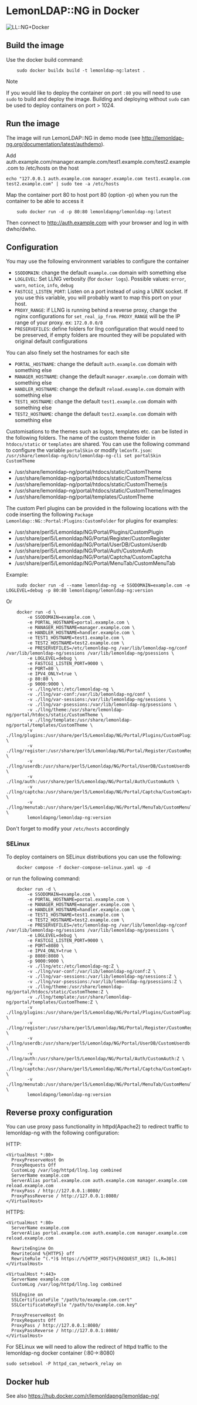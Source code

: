# LemonLDAP::NG in Docker

![LL::NG+Docker](http://lemonldap-ng.org/_media/documentation/lemonldap-ng-docker.png)

## Build the image

Use the docker build command:

```
    sudo docker buildx build -t lemonldap-ng:latest .
```

> [!NOTE]
> If you would like to deploy the container on port `:80` you will need to use `sudo` to build and deploy the image.
> Building and deploying without `sudo` can be used to deploy containers on port > 1024.

## Run the image

The image will run LemonLDAP::NG in demo mode (see http://lemonldap-ng.org/documentation/latest/authdemo).

Add auth.example.com/manager.example.com/test1.example.com/test2.example.com to /etc/hosts on the host

    echo "127.0.0.1 auth.example.com manager.example.com test1.example.com test2.example.com" | sudo tee -a /etc/hosts

Map the container port 80 to host port 80 (option -p) when you run the container to be able to access it
```
    sudo docker run -d -p 80:80 lemonldapng/lemonldap-ng:latest
```
Then connect to http://auth.example.com with your browser and log in with dwho/dwho.

## Configuration

You may use the following environment variables to configure the container

* `SSODOMAIN`: change the default `example.com` domain with something else
* `LOGLEVEL`: Set LLNG verbosity (for `docker logs`). Possible values: `error`, `warn`, `notice`, `info`, `debug`
* `FASTCGI_LISTEN_PORT`: Listen on a port instead of using a UNIX socket. If you use this variable, you will probably want to map this port on your host.
* `PROXY_RANGE`: if LLNG is running behind a reverse proxy, change the nginx configurations for `set_real_ip_from`. `PROXY_RANGE` will be the IP range of your proxy. ex: `172.0.0.0/8`
* `PRESERVEFILES`: define folders for llng configuration that would need to be preserved, if empty folders are mounted they will be populated with original default configurations

You can also finely set the hostnames for each site

* `PORTAL_HOSTNAME`: change the default `auth.example.com` domain with something else
* `MANAGER_HOSTNAME`: change the default `manager.example.com` domain with something else
* `HANDLER_HOSTNAME`: change the default `reload.example.com` domain with something else
* `TEST1_HOSTNAME`: change the default `test1.example.com` domain with something else
* `TEST2_HOSTNAME`: change the default `test2.example.com` domain with something else

Customisations to the themes such as logos, templates etc. can be listed in the following folders. The name of the custom theme folder in `htdocs/static` or `templates` are shared. You can use the following command to configure the variable `portalSkin` or modify `lmConfX.json`: `/usr/share/lemonldap-ng/bin/lemonldap-ng-cli set portalSkin CustomTheme`

* /usr/share/lemonldap-ng/portal/htdocs/static/CustomTheme
* /usr/share/lemonldap-ng/portal/htdocs/static/CustomTheme/css
* /usr/share/lemonldap-ng/portal/htdocs/static/CustomTheme/js
* /usr/share/lemonldap-ng/portal/htdocs/static/CustomTheme/images
* /usr/share/lemonldap-ng/portal/templates/CustomTheme

The custom Perl plugins can be provided in the following locations with the code inserting the following `Package Lemonldap::NG::Portal:Plugins:CustomFolder` for plugins for examples:

* /usr/share/perl5/Lemonldap/NG/Portal/Plugins/CustomPlugin
* /usr/share/perl5/Lemonldap/NG/Portal/Register/CustomRegister
* /usr/share/perl5/Lemonldap/NG/Portal/UserDB/CustomUserdb
* /usr/share/perl5/Lemonldap/NG/Portal/Auth/CustomAuth
* /usr/share/perl5/Lemonldap/NG/Portal/Captcha/CustomCaptcha
* /usr/share/perl5/Lemonldap/NG/Portal/MenuTab/CustomMenuTab

Example:

```
    sudo docker run -d --name lemonldap-ng -e SSODOMAIN=example.com -e LOGLEVEL=debug -p 80:80 lemonldapng/lemonldap-ng:version
```

Or

```
    docker run -d \
        -e SSODOMAIN=example.com \
        -e PORTAL_HOSTNAME=portal.example.com \
        -e MANAGER_HOSTNAME=manager.example.com \
        -e HANDLER_HOSTNAME=handler.example.com \
        -e TEST1_HOSTNAME=test1.example.com \
        -e TEST2_HOSTNAME=test2.example.com \
        -e PRESERVEFILES=/etc/lemonldap-ng /var/lib/lemonldap-ng/conf /var/lib/lemonldap-ng/sessions /var/lib/lemonldap-ng/psessions \
        -e LOGLEVEL=debug \
        -e FASTCGI_LISTEN_PORT=9000 \
        -e PORT=80 \
        -e IPV4_ONLY=true \
        -p 80:80 \
        -p 9000:9000 \
        -v ./llng/etc:/etc/lemonldap-ng \
        -v ./llng/var-conf:/var/lib/lemonldap-ng/conf \
        -v ./llng/var-sessions:/var/lib/lemonldap-ng/sessions \
        -v ./llng/var-psessions:/var/lib/lemonldap-ng/psessions \
        -v ./llng/theme:/usr/share/lemonldap-ng/portal/htdocs/static/CustomTheme \
        -v ./llng/template:/usr/share/lemonldap-ng/portal/templates/CustomTheme \
        -v ./llng/plugins:/usr/share/perl5/Lemonldap/NG/Portal/Plugins/CustomPlugin \
        -v ./llng/register:/usr/share/perl5/Lemonldap/NG/Portal/Register/CustomRegister \
        -v ./llng/userdb:/usr/share/perl5/Lemonldap/NG/Portal/UserDB/CustomUserdb \
        -v ./llng/auth:/usr/share/perl5/Lemonldap/NG/Portal/Auth/CustomAuth \
        -v ./llng/captcha:/usr/share/perl5/Lemonldap/NG/Portal/Captcha/CustomCaptcha \
        -v ./llng/menutab:/usr/share/perl5/Lemonldap/NG/Portal/MenuTab/CustomMenuTab \
        lemonldapng/lemonldap-ng:version
```

Don't forget to modify your `/etc/hosts` accordingly

### SELinux

To deploy containers on SELinux distributions you can use the following:

```
    docker compose -f docker-compose-selinux.yaml up -d
```

or run the following command:

```
    docker run -d \
        -e SSODOMAIN=example.com \
        -e PORTAL_HOSTNAME=portal.example.com \
        -e MANAGER_HOSTNAME=manager.example.com \
        -e HANDLER_HOSTNAME=handler.example.com \
        -e TEST1_HOSTNAME=test1.example.com \
        -e TEST2_HOSTNAME=test2.example.com \
        -e PRESERVEFILES=/etc/lemonldap-ng /var/lib/lemonldap-ng/conf /var/lib/lemonldap-ng/sessions /var/lib/lemonldap-ng/psessions \
        -e LOGLEVEL=debug \
        -e FASTCGI_LISTEN_PORT=9000 \
        -e PORT=8080 \
        -e IPV4_ONLY=true \
        -p 8080:8080 \
        -p 9000:9000 \
        -v ./llng/etc:/etc/lemonldap-ng:Z \
        -v ./llng/var-conf:/var/lib/lemonldap-ng/conf:Z \
        -v ./llng/var-sessions:/var/lib/lemonldap-ng/sessions:Z \
        -v ./llng/var-psessions:/var/lib/lemonldap-ng/psessions:Z \
        -v ./llng/theme:/usr/share/lemonldap-ng/portal/htdocs/static/CustomTheme:Z \
        -v ./llng/template:/usr/share/lemonldap-ng/portal/templates/CustomTheme:Z \
        -v ./llng/plugins:/usr/share/perl5/Lemonldap/NG/Portal/Plugins/CustomPlugin:Z \
        -v ./llng/register:/usr/share/perl5/Lemonldap/NG/Portal/Register/CustomRegister:Z \
        -v ./llng/userdb:/usr/share/perl5/Lemonldap/NG/Portal/UserDB/CustomUserdb:Z \
        -v ./llng/auth:/usr/share/perl5/Lemonldap/NG/Portal/Auth/CustomAuth:Z \
        -v ./llng/captcha:/usr/share/perl5/Lemonldap/NG/Portal/Captcha/CustomCaptcha:Z \
        -v ./llng/menutab:/usr/share/perl5/Lemonldap/NG/Portal/MenuTab/CustomMenuTab:Z \
        lemonldapng/lemonldap-ng:version
```

## Reverse proxy configuration

You can use proxy pass functionality in httpd(Apache2) to redirect traffic to lemonldap-ng with the following configuration:

HTTP:
```
<VirtualHost *:80>
  ProxyPreserveHost On
  ProxyRequests Off
  CustomLog /var/log/httpd/llng.log combined
  ServerName example.com
  ServerAlias portal.example.com auth.example.com manager.example.com reload.example.com
  ProxyPass / http://127.0.0.1:8080/
  ProxyPassReverse / http://127.0.0.1:8080/
</VirtualHost>
```

HTTPS:
```
<VirtualHost *:80>
  ServerName example.com
  ServerAlias portal.example.com auth.example.com manager.example.com reload.example.com

  RewriteEngine On
  RewriteCond %{HTTPS} off
  RewriteRule ^(.*)$ https://%{HTTP_HOST}%{REQUEST_URI} [L,R=301]
</VirtualHost>

<VirtualHost *:443>
  ServerName example.com
  CustomLog /var/log/httpd/llng.log combined

  SSLEngine on
  SSLCertificateFile "/path/to/example.com.cert"
  SSLCertificateKeyFile "/path/to/example.com.key"

  ProxyPreserveHost On
  ProxyRequests Off
  ProxyPass / http://127.0.0.1:8080/
  ProxyPassReverse / http://127.0.0.1:8080/
</VirtualHost>
```

For SELinux we will need to allow the redirect of httpd traffic to the lemonldap-ng docker container (:80->:8080)

```
sudo setsebool -P httpd_can_network_relay on
```

## Docker hub

See also https://hub.docker.com/r/lemonldapng/lemonldap-ng/
